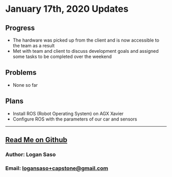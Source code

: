 # January 17th, 2020 Updates

## Progress

* The hardware was picked up from the client and is now accessible to the team as a result
* Met with team and client to discuss development goals and assigned some tasks to be completed over the weekend

## Problems

* None so far

## Plans

* Install ROS (Robot Operating System) on AGX Xavier
* Configure ROS with the parameters of our car and sensors

----
## [Read Me on Github](https://github.com/loganintech/self-driving/blob/master/weekly-blogs/logan/01-17-2020.md)

### Author: Logan Saso
### Email: logansaso+capstone@gmail.com

